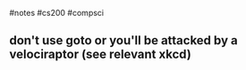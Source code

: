 #notes #cs200 #compsci
## don't use goto or you'll be attacked by a velociraptor (see relevant xkcd)
